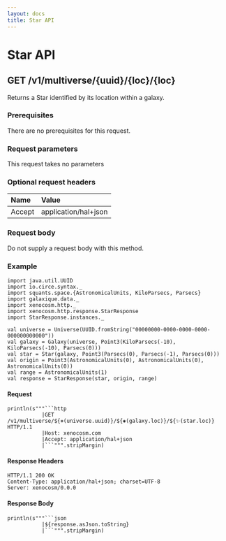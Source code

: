 ```yaml
---
layout: docs
title: Star API
---
```


# Star API

## GET /v1/multiverse/{uuid}/{loc}/{loc}

Returns a Star identified by its location within a galaxy.

### Prerequisites

There are no prerequisites for this request.

### Request parameters

This request takes no parameters

### Optional request headers

| Name   | Value                |
|:-------|:---------------------|
| Accept | application/hal+json |

### Request body

Do not supply a request body with this method.

### Example

```tut:invisible
import java.util.UUID
import io.circe.syntax._
import squants.space.{AstronomicalUnits, KiloParsecs, Parsecs}
import galaxique.data._
import xenocosm.http._
import xenocosm.http.response.StarResponse
import StarResponse.instances._

val universe = Universe(UUID.fromString("00000000-0000-0000-0000-000000000000"))
val galaxy = Galaxy(universe, Point3(KiloParsecs(-10), KiloParsecs(-10), Parsecs(0)))
val star = Star(galaxy, Point3(Parsecs(0), Parsecs(-1), Parsecs(0)))
val origin = Point3(AstronomicalUnits(0), AstronomicalUnits(0), AstronomicalUnits(0))
val range = AstronomicalUnits(1)
val response = StarResponse(star, origin, range)
```

#### Request

```tut:passthrough
println(s"""```http
           |GET /v1/multiverse/${⎈(universe.uuid)}/${✺(galaxy.loc)}/${✨(star.loc)} HTTP/1.1
           |Host: xenocosm.com
           |Accept: application/hal+json
           |```""".stripMargin)
```

#### Response Headers

```http
HTTP/1.1 200 OK
Content-Type: application/hal+json; charset=UTF-8
Server: xenocosm/0.0.0
```

#### Response Body

```tut:passthrough
println(s"""```json
           |${response.asJson.toString}
           |```""".stripMargin)
```

